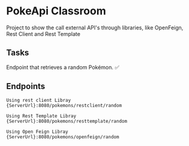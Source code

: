 # PokeApi Classroom

Project to show the call external API's through libraries, like OpenFeign, Rest Client and Rest Template

## Tasks
  Endpoint that retrieves a random Pokémon. ✅



## Endpoints

    Using rest client Libray
    {ServerUrl}:8080/pokemons/restclient/random

    Using Rest Template Libray
    {ServerUrl}:8080/pokemons/resttemplate/random

    Using Open Feign Libray
    {ServerUrl}:8080/pokemons/openfeign/random

